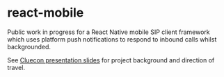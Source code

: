 # react-mobile

Public work in progress for a React Native mobile SIP client framework which uses platform push notifications to respond to inbound calls whilst backgrounded.

See [Cluecon presentation slides][d0936b66] for project background and direction of travel.

[d0936b66]: https://goo.gl/y7JsgD "slides"
